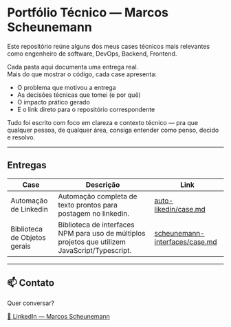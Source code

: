 # Portfólio Técnico — Marcos Scheunemann

Este repositório reúne alguns dos meus cases técnicos mais relevantes como engenheiro de software, DevOps, Backend, Frontend.

Cada pasta aqui documenta uma entrega real.  
Mais do que mostrar o código, cada case apresenta:

- O problema que motivou a entrega
- As decisões técnicas que tomei (e por quê)
- O impacto prático gerado
- E o link direto para o repositório correspondente

Tudo foi escrito com foco em clareza e contexto técnico — pra que qualquer pessoa, de qualquer área, consiga entender como penso, decido e resolvo.

---
## Entregas

| Case | Descrição | Link |
|------|-----------|------|
| Automação de Linkedin | Automação completa de texto prontos para postagem no linkedin. | [auto-likedin/case.md](./auto-likedin/case.md) |
| Biblioteca de Objetos gerais | Biblioteca de interfaces NPM para uso de múltiplos projetos que utilizem JavaScript/Typescript. | [scheunemann-interfaces/case.md](./scheunemann-interfaces/case.md) |
---

## 📫 Contato

Quer conversar?

[🔗 LinkedIn — Marcos Scheunemann](https://www.linkedin.com/in/marcos-vergueiro/)

